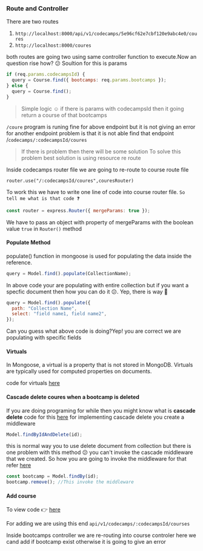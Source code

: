 ### Route and Controller

There are two routes

1. `http://localhost:8000/api/v1/codecamps/5e96cf62e7cbf120e9abc4e0/coures`
2. `http://localhost:8000/coures`

both routes are going two using same controller function to execute.Now an question rise how? 😕
Soultion for this is params

```javascript
if (req.params.codecampsId) {
  query = Course.find({ bootcamps: req.params.bootcamps });
} else {
  query = Course.find();
}
```

> Simple logic ☺ if there is params with codecampsId then it going return a course of that bootcamps

`/coure`
program is runing fine for above endpoint but it is not giving an error for another endpoint
problem is that it is not able find that endpoint /`codecamps/:codecampsId/coures`

> If there is problem then there will be some solution
> To solve this problem best solution is using resource re route

Inside codecamps router file we are going to re-route to course route file

`router.use("/:codecampsId/coures",couresRouter)`

To work this we have to write one line of code into course router file. `So tell me what is that code ❓`

```javascript
const router = express.Router({ mergeParams: true });
```

We have to pass an object with property of mergeParams with the boolean value `true` in `Router()` method

#### Populate Method

populate() function in mongoose is used for populating
the data inside the reference.

```javascript
query = Model.find().populate(CollectionName);
```

In above code your are populating with entire collection but if you want a specfic document then how you can do it 😕. Yep, there is way 🚀

```javascript
query = Model.find().populate({
  path: "Collection Name",
  select: "field name1, field name2",
});
```

Can you guess what above code is doing?Yep! you are correct we are populating with specific fields

#### Virtuals

In Mongoose, a virtual is a property that is not stored in MongoDB. Virtuals are typically used for computed properties on documents.

code for virtuals [here](https://github.com/vishnuk7/codecamps/commit/8f5c305bff284596f7d3f6447d9bcfaaad2a892b)

#### Cascade delete coures when a bootcamp is deleted

If you are doing programing for while then you might know what is **cascade delete** code for this [here](https://github.com/vishnuk7/codecamps/commit/c1f9da4fee65b6b66a8a0d2d709fd4247278da23) for implementing cascade delete you create a middleware

```javascript
Model.findByIdAndDelete(id);
```

this is normal way you to use delete document from collection but there is one problem with this method 😕 you can't invoke the cascade middleware that we created.
So how you are going to invoke the middleware for that refer [here](https://github.com/vishnuk7/codecamps/commit/0d1dd3985df137b9ea508980516a511b70cab602)

```javascript
const bootcamp = Model.findBy(id);
bootcamp.remove(); //This invoke the middleware
```

#### Add course

To view code 👉 [here](https://github.com/vishnuk7/codecamps/commit/c9c7b472e362d15f96f4df162b78f2a3851d7099)

For adding we are using this end `api/v1/codecamps/:codecampsId/courses`

Inside bootcamps controller we are re-routing into course controler here we cand add if bootcamp exist otherwise it is going to give an error
